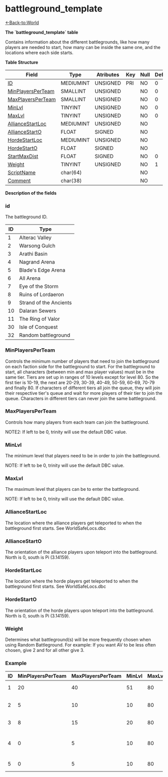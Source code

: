 # battleground\_template

[<-Back-to:World](database-world)

**The \`battleground\_template\` table**

Contains information about the different battlegrounds, like how many players are needed to start, how many can be inside the same one, and the locations where each side starts.

**Table Structure**

| Field                  | Type      | Atributes | Key | Null | Default | Extra | Comment |
| ---------------------- | --------- | --------- | --- | ---- | ------- | ----- | ------- |
| [ID][1]                | MEDIUMINT | UNSIGNED  | PRI | NO   | 0       |       |         |
| [MinPlayersPerTeam][2] | SMALLINT  | UNSIGNED  |     | NO   | 0       |       |         |
| [MaxPlayersPerTeam][3] | SMALLINT  | UNSIGNED  |     | NO   | 0       |       |         |
| [MinLvl][4]            | TINYINT   | UNSIGNED  |     | NO   | 0       |       |         |
| [MaxLvl][5]            | TINYINT   | UNSIGNED  |     | NO   | 0       |       |         |
| [AllianceStartLoc][6]  | MEDIUMINT | UNSIGNED  |     | NO   |         |       |         |
| [AllianceStartO][7]    | FLOAT     | SIGNED    |     | NO   |         |       |         |
| [HordeStartLoc][8]     | MEDIUMINT | UNSIGNED  |     | NO   |         |       |         |
| [HordeStartO][9]       | FLOAT     | SIGNED    |     | NO   |         |       |         |
| [StartMaxDist][10]     | FLOAT     | SIGNED    |     | NO   | 0       |       |         |
| [Weight][11]           | TINYINT   | UNSIGNED  |     | NO   | 1       |       |         |
| [ScriptName][12]       | char(64)  |           |     | NO   |         |       |         |
| [Comment][13]          | char(38)  |           |     | NO   |         |       |         |

[1]: #id
[2]: #minplayersperteam
[3]: #maxplayersperteam
[4]: #minlvl
[5]: #maxlvl
[6]: #alliancestartloc
[7]: #alliancestarto
[8]: #hordestartloc
[9]: #hordestarto
[10]: #startmaxdist
[11]: #weight
[12]: #scriptname
[13]: #comment

**Description of the fields**

### id

The battleground ID.

| ID  | Type                   |
| --- | ---------------------- |
| 1   | Alterac Valley         |
| 2   | Warsong Gulch          |
| 3   | Arathi Basin           |
| 4   | Nagrand Arena          |
| 5   | Blade's Edge Arena     |
| 6   | All Arena              |
| 7   | Eye of the Storm       |
| 8   | Ruins of Lordaeron     |
| 9   | Strand of the Ancients |
| 10  | Dalaran Sewers         |
| 11  | The Ring of Valor      |
| 30  | Isle of Conquest       |
| 32  | Random battleground    |

### MinPlayersPerTeam

Controls the minimum number of players that need to join the battleground on each faction side for the battleground to start. For the battleground to start, all characters (between min and max player values) must be in the same tier. Tiers are set up in ranges of 10 levels except for level 80. So the first tier is 10-19, the next are 20-29, 30-39, 40-49, 50-59, 60-69, 70-79 and finally 80. If characters of different tiers all join the queue, they will join their respective tier's queue and wait for more players of their tier to join the queue. Characters in different tiers can never join the same battleground.

### MaxPlayersPerTeam

Controls how many players from each team can join the battleground.

NOTE2: If left to be 0, trinity will use the default DBC value.

### MinLvl

The minimum level that players need to be in order to join the battleground.

NOTE: If left to be 0, trinity will use the default DBC value.

### MaxLvl

The maximum level that players can be to enter the battleground.

NOTE: If left to be 0, trinity will use the default DBC value.

### AllianceStartLoc

The location where the alliance players get teleported to when the battleground first starts. See WorldSafeLocs.dbc

### AllianceStartO

The orientation of the alliance players upon teleport into the battleground. North is 0, south is Pi (3.14159).

### HordeStartLoc

The location where the horde players get teleported to when the battleground first starts. See WorldSafeLocs.dbc

### HordeStartO

The orientation of the horde players upon teleport into the battleground. North is 0, south is Pi (3.14159).

### Weight

Determines what battleground(s) will be more frequently chosen when using Random Battleground.
For example: If you want AV to be less often chosen, give 2 and for all other give 3.

### Example

| ID  | MinPlayersPerTeam | MaxPlayersPerTeam | MinLvl | MaxLvl | AllianceStartLoc | AllianceStartO | HordeStartLoc | HordeStartO | StartMaxDist | Weight | ScriptName | Comment                                |
| --- | ----------------- | ----------------- | ------ | ------ | ---------------- | -------------- | ------------- | ----------- | ------------ | ------ | ---------- | -------------------------------------- |
| 1   | 20                | 40                | 51     | 80     | 611              | 3.16312        | 610           | 0.715504    | 100          | 1      |            | Alterac Valley (battleground)          |
| 2   | 5                 | 10                | 10     | 80     | 769              | 3.14159        | 770           | 0.151581    | 75           | 1      |            | Warsong Gulch (battleground)           |
| 3   | 8                 | 15                | 20     | 80     | 890              | 3.91571        | 889           | 0.813671    | 75           | 1      |            | Arathi Basin (battleground)            |
| 4   | 0                 | 5                 | 10     | 80     | 929              | 0              | 936           | 3.14159     | 0            | 1      |            | Nagrand Arena / Ring of Trials (arena) |
| 5   | 0                 | 5                 | 10     | 80     | 939              | 0              | 940           | 3.14159     | 0            | 1      |            | Blades's Edge Arena (arena)            |
